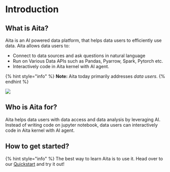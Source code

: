 # Introduction

## What is Aita?

Aita is an AI powered data platform, that helps data users to efficiently use data. Aita allows data users to:

* Connect to data sources and ask questions in natural language
* Run on Various Data APIs such as Pandas, Pyarrow, Spark, Pytorch etc.
* Interactively code in Aita kernel with AI agent.

{% hint style="info" %}
**Note:** Aita today primarily addresses _data users_.
{% endhint %}

![](assets/aita_marchitecture.png)

## Who is Aita for?

Aita helps data users with data access and data analysis by leveraging AI. \
Instead of writing code on jupyter notebook, data users can interactively code in Aita kernel with AI agent.

## How to get started?

{% hint style="info" %}
The best way to learn Aita is to use it. Head over to our [Quickstart](getting-started/quickstart.md) and try it out!
```
